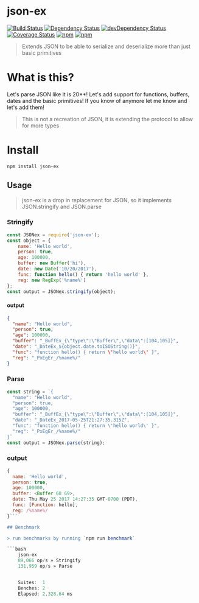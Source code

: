 # json-ex

[![Build Status](https://travis-ci.org/gabrielcsapo/json-ex.svg?branch=master)](https://travis-ci.org/gabrielcsapo/json-ex)
[![Dependency Status](https://david-dm.org/gabrielcsapo/json-ex.svg)](https://david-dm.org/gabrielcsapo/json-ex)
[![devDependency Status](https://david-dm.org/gabrielcsapo/json-ex/dev-status.svg)](https://david-dm.org/gabrielcsapo/json-ex#info=devDependencies)
[![Coverage Status](https://node-coverage-server.herokuapp.com/badge/github%2Ecom/gabrielcsapo/json-ex.svg)](https://node-coverage-server.herokuapp.com/coverage/github%2Ecom/gabrielcsapo/json-ex)
[![npm](https://img.shields.io/npm/dt/json-ex.svg?maxAge=2592000)]()
[![npm](https://img.shields.io/npm/dm/json-ex.svg?maxAge=2592000)]()

> Extends JSON to  be able to serialize and deserialize more than just basic primitives

# What is this?

Let's parse JSON like it is 20**! Let's add support for functions, buffers, dates and the basic primitives! If you know of anymore let me know and let's add them!

> This is not a recreation of JSON, it is extending the protocol to allow for more types

# Install

```bash
npm install json-ex
```

## Usage

> json-ex is a drop in replacement for JSON, so it implements JSON.stringify and JSON.parse

### Stringify

```javascript
const JSONex = require('json-ex');
const object = {
    name: 'Hello world',
    person: true,
    age: 100000,
    buffer: new Buffer('hi'),
    date: new Date('10/20/2017'),
    func: function hello() { return 'hello world' },
    reg: new RegExp('%name%')
};
const output = JSONex.stringify(object);
```

#### output

```json
{
  "name": "Hello world",
  "person": true,
  "age": 100000,
  "buffer": "_BuffEx_{\"type\":\"Buffer\",\"data\":[104,105]}",
  "date": "_DateEx_${object.date.toISOString()}",
  "func": "function hello() { return \'hello world\' }",
  "reg": "_PxEgEr_/%name%/"
}
```

### Parse

```javascript
const string = `{
  "name": "Hello world",
  "person": true,
  "age": 100000,
  "buffer": "_BuffEx_{\"type\":\"Buffer\",\"data\":[104,105]}",
  "date": "_DateEx_2017-05-25T21:27:35.315Z",
  "func": "function hello() { return \'hello world\' }",
  "reg": "_PxEgEr_/%name%/"
}`
const output = JSONex.parse(string);
```

### output

```javascript
{
  name: 'Hello world',
  person: true,
  age: 100000,
  buffer: <Buffer 68 69>,
  date: Thu May 25 2017 14:27:35 GMT-0700 (PDT),
  func: [Function: hello],
  reg: /%name%/
}```

## Benchmark

> run benchmarks by running `npm run benchmark`

```bash
    json-ex
    89,066 op/s » Stringify
    131,959 op/s » Parse


    Suites:  1
    Benches: 2
    Elapsed: 2,328.64 ms
```
